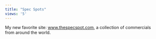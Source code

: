 ```yaml
---
title: "Spec Spots"
views: '5'
---
```

<p>My new favorite site: <a href="http://www.thespecspot.com/index.php">www.thespecspot.com</a>, a collection of commercials from around the world.</p>
